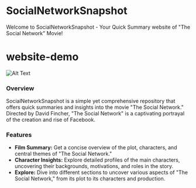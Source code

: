 # SocialNetworkSnapshot

Welcome to SocialNetworkSnapshot - Your Quick Summary website of "The Social Network" Movie!

# website-demo
![Alt Text](GitHub/SocialNetworkSnapshot/src)


### Overview

SocialNetworkSnapshot is a simple yet comprehensive repository that offers quick summaries and insights into the movie "The Social Network." Directed by David Fincher, "The Social Network" is a captivating portrayal of the creation and rise of Facebook.

### Features

- **Film Summary:** Get a concise overview of the plot, characters, and central themes of "The Social Network."
- **Character Insights:** Explore detailed profiles of the main characters, uncovering their backgrounds, motivations, and roles in the story.
- **Explore:** Dive into different sections to uncover various aspects of "The Social Network," from its plot to its characters and production.
